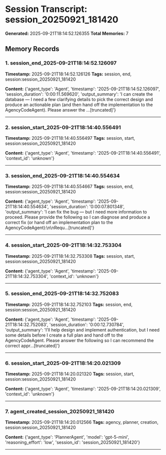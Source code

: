 # Session Transcript: session_20250921_181420

**Generated:** 2025-09-21T18:14:52.126355
**Total Memories:** 7

## Memory Records

### 1. session_end_2025-09-21T18:14:52.126097

**Timestamp:** 2025-09-21T18:14:52.126126
**Tags:** session, end, session:session_20250921_181420

**Content:** {'agent_type': 'Agent', 'timestamp': '2025-09-21T18:14:52.126097', 'session_duration': '0:00:11.569620', 'output_summary': 'I can create the database — I need a few clarifying details to pick the correct design and produce an actionable plan (and then hand off the implementation to the AgencyCodeAgent). Please answer the ...[truncated]'}

---

### 2. session_start_2025-09-21T18:14:40.556491

**Timestamp:** 2025-09-21T18:14:40.556497
**Tags:** session, start, session:session_20250921_181420

**Content:** {'agent_type': 'Agent', 'timestamp': '2025-09-21T18:14:40.556491', 'context_id': 'unknown'}

---

### 3. session_end_2025-09-21T18:14:40.554634

**Timestamp:** 2025-09-21T18:14:40.554667
**Tags:** session, end, session:session_20250921_181420

**Content:** {'agent_type': 'Agent', 'timestamp': '2025-09-21T18:14:40.554634', 'session_duration': '0:00:07.801348', 'output_summary': 'I can fix the bug — but I need more information to proceed. Please provide the following so I can diagnose and produce a correct fix (or hand off an implementation plan to the AgencyCodeAgent):\n\nRequ...[truncated]'}

---

### 4. session_start_2025-09-21T18:14:32.753304

**Timestamp:** 2025-09-21T18:14:32.753308
**Tags:** session, start, session:session_20250921_181420

**Content:** {'agent_type': 'Agent', 'timestamp': '2025-09-21T18:14:32.753304', 'context_id': 'unknown'}

---

### 5. session_end_2025-09-21T18:14:32.752083

**Timestamp:** 2025-09-21T18:14:32.752103
**Tags:** session, end, session:session_20250921_181420

**Content:** {'agent_type': 'Agent', 'timestamp': '2025-09-21T18:14:32.752083', 'session_duration': '0:00:12.730784', 'output_summary': 'I’ll help design and implement authentication, but I need some details before I create a full plan and hand off to the AgencyCodeAgent. Please answer the following so I can recommend the correct appr...[truncated]'}

---

### 6. session_start_2025-09-21T18:14:20.021309

**Timestamp:** 2025-09-21T18:14:20.021320
**Tags:** session, start, session:session_20250921_181420

**Content:** {'agent_type': 'Agent', 'timestamp': '2025-09-21T18:14:20.021309', 'context_id': 'unknown'}

---

### 7. agent_created_session_20250921_181420

**Timestamp:** 2025-09-21T18:14:20.012566
**Tags:** agency, planner, creation, session:session_20250921_181420

**Content:** {'agent_type': 'PlannerAgent', 'model': 'gpt-5-mini', 'reasoning_effort': 'low', 'session_id': 'session_20250921_181420'}

---

